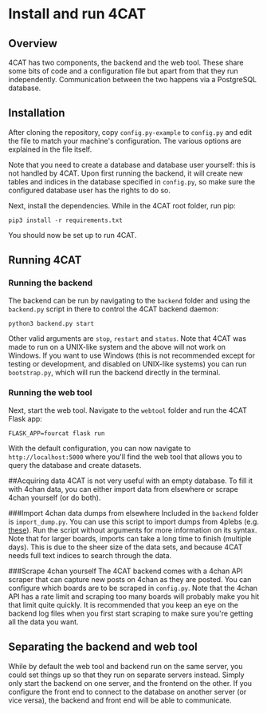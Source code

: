 # Install and run 4CAT

## Overview
4CAT has two components, the backend and the web tool. These share some bits
of code and a configuration file but apart from that they run independently.
Communication between the two happens via a PostgreSQL database.

## Installation
After cloning the repository, copy `config.py-example` to `config.py` and edit
the file to match your machine's configuration. The various options are
explained in the file itself.

Note that you need to create a database and database user yourself: this is
not handled by 4CAT. Upon first running the backend, it will create new tables
and indices in the database specified in `config.py`, so make sure the
configured database user has the rights to do so.

Next, install the dependencies. While in the 4CAT root folder, run pip:

```
pip3 install -r requirements.txt
```

You should now be set up to run 4CAT.

## Running 4CAT
### Running the backend
The backend can be run by navigating to the `backend` folder and using the
`backend.py` script in there to control the 4CAT backend daemon:

```
python3 backend.py start
```

Other valid arguments are `stop`, `restart` and `status`. Note that 4CAT was
made to run on a UNIX-like system and the above will not work on Windows. If
you want to use Windows (this is not recommended except for testing or
development, and disabled on UNIX-like systems) you can run `bootstrap.py`, 
which will run the backend directly in the terminal.

### Running the web tool
Next, start the web tool. Navigate to the `webtool` folder and run the 4CAT
Flask app:

```
FLASK_APP=fourcat flask run
```

With the default configuration, you can now navigate to 
`http://localhost:5000` where you'll find the web tool that allows you to query
the database and create datasets.

##Acquiring data
4CAT is not very useful with an empty database. To fill it with 4chan data,
you can either import data from elsewhere or scrape 4chan yourself (or do 
both).

###Import 4chan data dumps from elsewhere
Included in the `backend` folder is `import_dump.py`. You can use this script
to import dumps from 4plebs (e.g. 
[these](https://archive.org/details/4plebs-org-data-dump-2018-01)). Run the
script without arguments for more information on its syntax. Note that for
larger boards, imports can take a long time to finish (multiple days). This is
due to the sheer size of the data sets, and because 4CAT needs full text 
indices to search through the data.

###Scrape 4chan yourself
The 4CAT backend comes with a 4chan API scraper that can capture new posts
on 4chan as they are posted. You can configure which boards are to be scraped
in `config.py`. Note that the 4chan API has a rate limit and scraping too many
boards will probably make you hit that limit quite quickly. It is recommended
that you keep an eye on the backend log files when you first start scraping to
make sure you're getting all the data you want.

## Separating the backend and web tool
While by default the web tool and backend run on the same server, you could set
things up so that they run on separate servers instead. Simply only start the 
backend on one server, and the frontend on the other. If you configure the
front end to connect to the database on another server (or vice versa), the backend
and front end will be able to communicate.